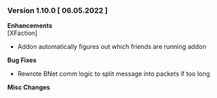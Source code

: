 ### Version 1.10.0 [ 06.05.2022 ]

**Enhancements**  
[XFaction] 
- Addon automatically figures out which friends are running addon

**Bug Fixes**  
- Rewrote BNet comm logic to split message into packets if too long

**Misc Changes**  
